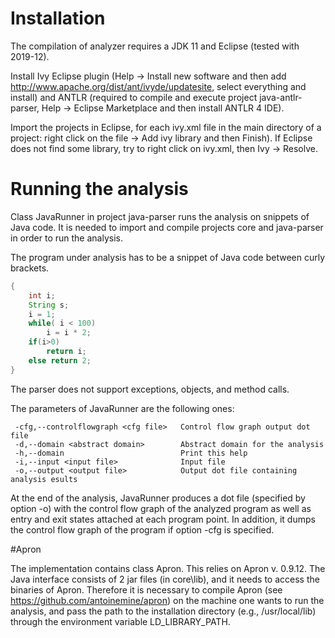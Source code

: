 # Installation

The compilation of analyzer requires a JDK 11 and Eclipse (tested with 2019-12).

Install Ivy Eclipse plugin (Help -> Install new software and then add http://www.apache.org/dist/ant/ivyde/updatesite, select everything and install) and ANTLR (required to compile and execute project java-antlr-parser, Help -> Eclipse Marketplace and then install ANTLR 4 IDE).

Import the projects in Eclipse, for each ivy.xml file in the main directory of a project: right click on the file -> Add ivy library and then Finish). If Eclipse does not find some library, try to right click on ivy.xml, then Ivy -> Resolve.

# Running the analysis

Class JavaRunner in project java-parser runs the analysis on snippets of Java code. It is needed to import and compile projects core and java-parser in order to run the analysis.

The program under analysis has to be a snippet of Java code between curly brackets.

```java
{
	int i;
	String s;
	i = 1;
	while( i < 100)
		i = i * 2;
	if(i>0)
		return i;
	else return 2;
}
```

The parser does not support exceptions, objects, and method calls.

The parameters of JavaRunner are the following ones:

```
 -cfg,--controlflowgraph <cfg file>   Control flow graph output dot file
 -d,--domain <abstract domain>        Abstract domain for the analysis
 -h,--domain                          Print this help
 -i,--input <input file>              Input file
 -o,--output <output file>            Output dot file containing analysis esults
```

At the end of the analysis, JavaRunner produces a dot file (specified by option -o) with the control flow graph of the analyzed program as well as entry and exit states attached at each program point. In addition, it dumps the control flow graph of the program if option -cfg is specified.

#Apron

The implementation contains class Apron. This relies on Apron v. 0.9.12. The Java interface consists of 2 jar files (in core\lib), and it needs to access the binaries of Apron. Therefore it is necessary to compile Apron (see https://github.com/antoinemine/apron) on the machine one wants to run the analysis, and pass the path to the installation directory (e.g., /usr/local/lib) through the environment variable LD_LIBRARY_PATH. 
